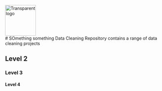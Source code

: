 <img width="100" alt="Transparent logo" src="https://github.com/user-attachments/assets/de0e28db-03ad-4a0c-b02e-d4f3ed0c4b5c" />
<br /> 
# SOmething something
Data Cleaning
Repository contains a range of data cleaning projects



## Level 2
### Level 3
#### Level 4


